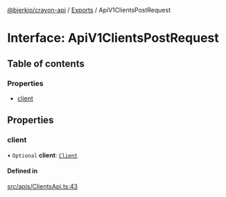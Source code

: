 [@bjerkio/crayon-api](../README.md) / [Exports](../modules.md) / ApiV1ClientsPostRequest

# Interface: ApiV1ClientsPostRequest

## Table of contents

### Properties

- [client](ApiV1ClientsPostRequest.md#client)

## Properties

### client

• `Optional` **client**: [`Client`](Client.md)

#### Defined in

[src/apis/ClientsApi.ts:43](https://github.com/bjerkio/crayon-api-js/blob/22cd66d/src/apis/ClientsApi.ts#L43)
